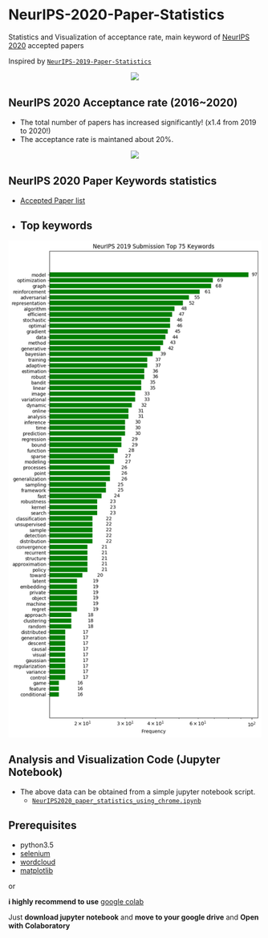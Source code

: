 # NeurIPS-2020-Paper-Statistics
Statistics and Visualization of acceptance rate, main keyword of [NeurIPS 2020](https://nips.cc/Conferences/2020) accepted papers

Inspired by [`NeurIPS-2019-Paper-Statistics`](https://github.com/hoya012/NeurIPS-2019-Paper-Statistics)

<p align="center">
  <img width="600" src="https://github.com/hoya012/NeurIPS-2020-Paper-Statistics/blob/master/neurips2020/keyword_cloud.png">
</p>

## NeurIPS 2020 Acceptance rate (2016~2020)

- The total number of papers has increased significantly! (x1.4 from 2019 to 2020!)
- The acceptance rate is maintaned about 20%.

<p align="center">
  <img width="500" src="https://github.com/hoya012/NeurIPS-2020-Paper-Statistics/blob/master/neurips2020/neurips_acceptance_rate.PNG">
</p>


## NeurIPS 2020 Paper Keywords statistics
- [Accepted Paper list](https://nips.cc/Conferences/2020/AcceptedPapersInitial)

-  Top keywords 
   - 

<p align="center">
  <img width="1000" src="https://github.com/hoya012/NeurIPS-2019-Paper-Statistics/blob/master/neurips2019/top_keywords_2019.png">
</p>

## Analysis and Visualization Code (Jupyter Notebook)

- The above data can be obtained from a simple jupyter notebook script.
   - [`NeurIPS2020_paper_statistics_using_chrome.ipynb`](https://github.com/hoya012/NeurIPS-2020-Paper-Statistics/blob/master/neurips2020/NeurIPS2020_paper_statistics_using_chrome.ipynb)

## Prerequisites
- python3.5
- [selenium](https://selenium-python.readthedocs.io/)
- [wordcloud](https://pypi.org/project/wordcloud/)
- [matplotlib](https://matplotlib.org/)

or 

**i highly recommend to use** [google colab](https://colab.research.google.com/)

Just **download jupyter notebook** and **move to your google drive** and **Open with Colaboratory**


